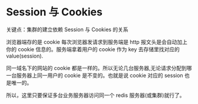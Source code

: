 # Session 与 Cookies

关键点：集群的建立依赖 Session 与 Cookies 的关系

浏览器端存的是 cookie 每次浏览器发请求到服务端是 http 报文头是会自动加上你的 cookie 信息的。服务端拿着用户的 cookie 作为 key 去存储里找对应的 value(session).

同一域名下的网站的 cookie 都是一样的。所以无论几台服务器,无论请求分配到哪一台服务器上同一用户的 cookie 是不变的。也就是说 cookie 对应的 session 也是唯一的。

所以，这里只要保证多台业务服务器访问同一个 redis 服务器(或集群)就行了。
